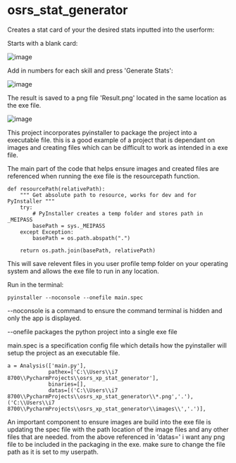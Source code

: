 # osrs_stat_generator

Creates a stat card of your the desired stats inputted into the userform:

Starts with a blank card:

![image](https://user-images.githubusercontent.com/81003470/191150799-5ac85877-0e17-4f76-bfae-afaf0c13d726.png)

Add in numbers for each skill and press 'Generate Stats':

![image](https://user-images.githubusercontent.com/81003470/191150904-cf8a2410-17c1-4cd5-a878-c6f8160aac11.png)

The result is saved to a png file 'Result.png' located in the same location as the exe file.

![image](https://user-images.githubusercontent.com/81003470/191150984-e1a38e4e-0e50-4277-8150-5adeeb1f9f93.png)


This project incorporates pyinstaller to package the project into a executable file. this is a good example of a project that is dependant on images and creating files which can be difficult to work as intended in a exe file. 

The main part of the code that helps ensure images and created files are referenced when running the exe file is the resourcepath function.

```
def resourcePath(relativePath):
    """ Get absolute path to resource, works for dev and for PyInstaller """
    try:
        # PyInstaller creates a temp folder and stores path in _MEIPASS
        basePath = sys._MEIPASS
    except Exception:
        basePath = os.path.abspath(".")

    return os.path.join(basePath, relativePath)
```

This will save relevent files in you user profile temp folder on your operating system and allows the exe file to run in any location.
  
Run in the terminal: 
```
pyinstaller --noconsole --onefile main.spec
```
--noconsole is a command to ensure the command terminal is hidden and only the app is displayed.

--onefile packages the python project into a single exe file

main.spec is a specification config file which details how the pyinstaller will setup the project as an executable file.

```
a = Analysis(['main.py'],
             pathex=['C:\\Users\\i7 8700\\PycharmProjects\\osrs_xp_stat_generator'],
             binaries=[],
             datas=[('C:\\Users\\i7 8700\\PycharmProjects\\osrs_xp_stat_generator\\*.png','.'),('C:\\Users\\i7 8700\\PycharmProjects\\osrs_xp_stat_generator\\images\\','.')],
```

An important component to ensure images are build into the exe file is updating the spec file with the path location of the image files and any other files that are needed. from the above referenced in 'datas=' i want any png file to be included in the packaging in the exe. make sure to change the file path as it is set to my userpath.
